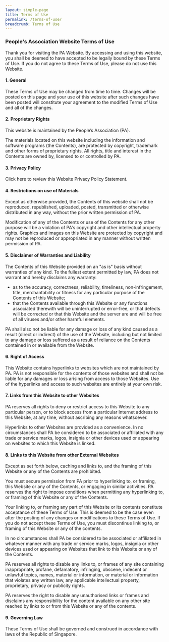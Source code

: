 ```yaml
---
layout: simple-page
title: Terms of Use
permalink: /terms-of-use/
breadcrumb: Terms of Use
---
```

### **People's Association Website Terms of Use**
Thank you for visiting the PA Website. By accessing and using this website, you shall be deemed to have accepted to be legally bound by these Terms of Use. If you do not agree to these Terms of Use, please do not use this Website.

#### 1. General  
   These Terms of Use may be changed from time to time. Changes will be posted on this page and your use of this website after such changes have been posted will constitute your agreement to the modified Terms of Use and all of the changes.

#### 2. Proprietary Rights
   This website is maintained by the People’s Association (PA).

   The materials located on this website including the information and software programs (the Contents), are protected by copyright, trademark and other forms of proprietary rights. All rights, title and interest in the Contents are owned by, licensed to or controlled by PA.

#### 3. Privacy Policy
   Click here to review this Website Privacy Policy Statement.

#### 4. Restrictions on use of Materials
   Except as otherwise provided, the Contents of this website shall not be reproduced, republished, uploaded, posted, transmitted or otherwise distributed in any way, without the prior written permission of PA.

   Modification of any of the Contents or use of the Contents for any other purpose will be a violation of PA's copyright and other intellectual property rights. Graphics and images on this Website are protected by copyright and may not be reproduced or appropriated in any manner without written permission of PA.

#### 5. Disclaimer of Warranties and Liability
   The Contents of this Website provided on an "as is" basis without warranties of any kind. To the fullest extent permitted by law, PA does not warrant and hereby disclaims any warranty:<br>

   * as to the accuracy, correctness, reliability, timeliness, non-infringement, title, merchantability or fitness for any particular purpose of the Contents of this Website;<br>
   * that the Contents available through this Website or any functions associated therewith will be uninterrupted or error-free, or that defects will be corrected or that this Website and the server are and will be free of all viruses and/or other harmful elements.

   PA shall also not be liable for any damage or loss of any kind caused as a result (direct or indirect) of the use of the Website, including but not limited to any damage or loss suffered as a result of reliance on the Contents contained in or available from the Website.

#### 6. Right of Access
   This Website contains hyperlinks to websites which are not maintained by PA. PA is not responsible for the contents of those websites and shall not be liable for any damages or loss arising from access to those Websites. Use of the hyperlinks and access to such websites are entirely at your own risk.

#### 7. Links from this Website to other Websites
   PA reserves all rights to deny or restrict access to this Website to any particular person, or to block access from a particular Internet address to this Website, at any time, without ascribing any reasons whatsoever.

   Hyperlinks to other Websites are provided as a convenience. In no circumstances shall PA be considered to be associated or affiliated with any trade or service marks, logos, insignia or other devices used or appearing on websites to which this Website is linked.

#### 8. Links to this Website from other External Websites
   Except as set forth below, caching and links to, and the framing of this Website or any of the Contents are prohibited.

   You must secure permission from PA prior to hyperlinking to, or framing, this Website or any of the Contents, or engaging in similar activities. PA reserves the right to impose conditions when permitting any hyperlinking to, or framing of this Website or any of the Contents.

   Your linking to, or framing any part of this Website or its contents constitute acceptance of these Terms of Use. This is deemed to be the case even after the posting of any changes or modifications to these Terms of Use. If you do not accept these Terms of Use, you must discontinue linking to, or framing of this Website or any of the contents.

   In no circumstances shall PA be considered to be associated or affiliated in whatever manner with any trade or service marks, logos, insignia or other devices used or appearing on Websites that link to this Website or any of the Contents.

   PA reserves all rights to disable any links to, or frames of any site containing inappropriate, profane, defamatory, infringing, obscene, indecent or unlawful topics, names, material or information, or material or information that violates any written law, any applicable intellectual property, proprietary, privacy or publicity rights.

   PA reserves the right to disable any unauthorised links or frames and disclaims any responsibility for the content available on any other site reached by links to or from this Website or any of the contents.

#### 9. Governing Law
   These Terms of Use shall be governed and construed in accordance with laws of the Republic of Singapore.
